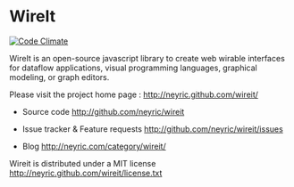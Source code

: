 # WireIt

[![Code Climate](https://codeclimate.com/github/neyric/wireit.png)](https://codeclimate.com/github/neyric/wireit)

WireIt is an open-source javascript library to create web wirable interfaces for dataflow applications, visual programming languages, graphical modeling, or graph editors.

Please visit the project home page : <http://neyric.github.com/wireit/>
    
 * Source code
   <http://github.com/neyric/wireit>

 * Issue tracker & Feature requests
 <http://github.com/neyric/wireit/issues>

 * Blog
   <http://neyric.com/category/wireit/>

Wireit is distributed under a MIT license
<http://neyric.github.com/wireit/license.txt>
